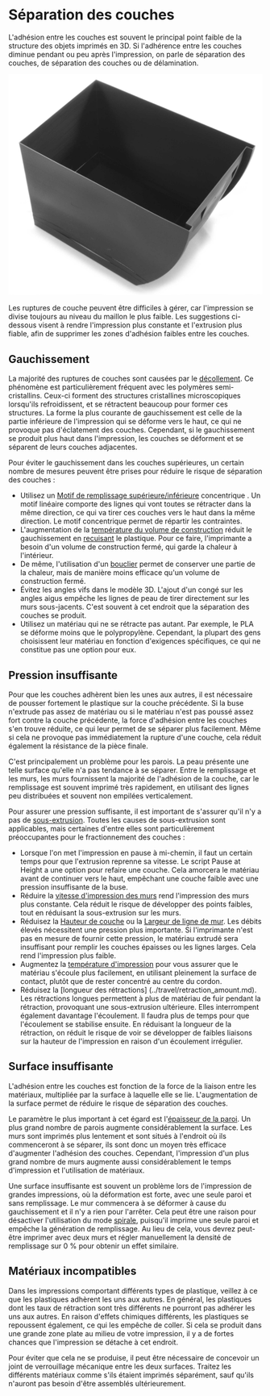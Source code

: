 Séparation des couches
====
L'adhésion entre les couches est souvent le principal point faible de la structure des objets imprimés en 3D. Si l'adhérence entre les couches diminue pendant ou peu après l'impression, on parle de séparation des couches, de séparation des couches ou de délamination.

![Les couches se sont séparées sur le côté de ce conteneur](../../../articles/images/layer_splitting.jpg)

Les ruptures de couche peuvent être difficiles à gérer, car l'impression se divise toujours au niveau du maillon le plus faible. Les suggestions ci-dessous visent à rendre l'impression plus constante et l'extrusion plus fiable, afin de supprimer les zones d'adhésion faibles entre les couches.

Gauchissement
----
La majorité des ruptures de couches sont causées par le [décollement](warping.md). Ce phénomène est particulièrement fréquent avec les polymères semi-cristallins. Ceux-ci forment des structures cristallines microscopiques lorsqu'ils refroidissent, et se rétractent beaucoup pour former ces structures. La forme la plus courante de gauchissement est celle de la partie inférieure de l'impression qui se déforme vers le haut, ce qui ne provoque pas d'éclatement des couches. Cependant, si le gauchissement se produit plus haut dans l'impression, les couches se déforment et se séparent de leurs couches adjacentes.

Pour éviter le gauchissement dans les couches supérieures, un certain nombre de mesures peuvent être prises pour réduire le risque de séparation des couches :
* Utilisez un [Motif de remplissage supérieure/inférieure](../top_bottom/top_bottom_pattern.md) concentrique . Un motif linéaire comporte des lignes qui vont toutes se rétracter dans la même direction, ce qui va tirer ces couches vers le haut dans la même direction. Le motif concentrique permet de répartir les contraintes.
* L'augmentation de la [température du volume de construction](../material/build_volume_temperature.md) réduit le gauchissement en [recuisant](https://en.wikipedia.org/wiki/Annealing_%28glass%29) le plastique. Pour ce faire, l'imprimante a besoin d'un volume de construction fermé, qui garde la chaleur à l'intérieur.
* De même, l'utilisation d'un [bouclier](../experimental/draft_shield_enabled.md) permet de conserver une partie de la chaleur, mais de manière moins efficace qu'un volume de construction fermé.
* Évitez les angles vifs dans le modèle 3D. L'ajout d'un congé sur les angles aigus empêche les lignes de peau de tirer directement sur les murs sous-jacents. C'est souvent à cet endroit que la séparation des couches se produit.
* Utilisez un matériau qui ne se rétracte pas autant. Par exemple, le PLA se déforme moins que le polypropylène. Cependant, la plupart des gens choisissent leur matériau en fonction d'exigences spécifiques, ce qui ne constitue pas une option pour eux.


Pression insuffisante
----
Pour que les couches adhèrent bien les unes aux autres, il est nécessaire de pousser fortement le plastique sur la couche précédente. Si la buse n'extrude pas assez de matériau ou si le matériau n'est pas poussé assez fort contre la couche précédente, la force d'adhésion entre les couches s'en trouve réduite, ce qui leur permet de se séparer plus facilement. Même si cela ne provoque pas immédiatement la rupture d'une couche, cela réduit également la résistance de la pièce finale.

C'est principalement un problème pour les parois. La peau présente une telle surface qu'elle n'a pas tendance à se séparer. Entre le remplissage et les murs, les murs fournissent la majorité de l'adhésion de la couche, car le remplissage est souvent imprimé très rapidement, en utilisant des lignes peu distribuées et souvent non empilées verticalement.

Pour assurer une pression suffisante, il est important de s'assurer qu'il n'y a pas de [sous-extrusion](underextrusion.md). Toutes les causes de sous-extrusion sont applicables, mais certaines d'entre elles sont particulièrement préoccupantes pour le fractionnement des couches :
* Lorsque l'on met l'impression en pause à mi-chemin, il faut un certain temps pour que l'extrusion reprenne sa vitesse. Le script Pause at Height a une option pour <!--if cura_version >= 4.7-->refaire une couche<!--endif--><!--if cura_version < 4.7:refaire les dernières couches-->. Cela amorcera le matériau avant de continuer vers le haut, empêchant une couche faible avec une pression insuffisante de la buse.
* Réduire la [vitesse d'impression des murs](../speed/speed_wall.md) rend l'impression des murs plus constante. Cela réduit le risque de développer des points faibles, tout en réduisant la sous-extrusion sur les murs.
* Réduisez la [Hauteur de couche](../resolution/layer_height.md) ou la [Largeur de ligne de mur](../resolution/wall_line_width.md). Les débits élevés nécessitent une pression plus importante. Si l'imprimante n'est pas en mesure de fournir cette pression, le matériau extrudé sera insuffisant pour remplir les couches épaisses ou les lignes larges. Cela rend l'impression plus faible.
* Augmentez la [température d'impression](../material/material_print_temperature.md) pour vous assurer que le matériau s'écoule plus facilement, en utilisant pleinement la surface de contact, plutôt que de rester concentré au centre du cordon.
* Réduisez la [longueur des rétractions] (../travel/retraction_amount.md). Les rétractions longues permettent à plus de matériau de fuir pendant la rétraction, provoquant une sous-extrusion ultérieure. Elles interrompent également davantage l'écoulement. Il faudra plus de temps pour que l'écoulement se stabilise ensuite. En réduisant la longueur de la rétraction, on réduit le risque de voir se développer de faibles liaisons sur la hauteur de l'impression en raison d'un écoulement irrégulier.


Surface insuffisante
----
L'adhésion entre les couches est fonction de la force de la liaison entre les matériaux, multipliée par la surface à laquelle elle se lie. L'augmentation de la surface permet de réduire le risque de séparation des couches.

Le paramètre le plus important à cet égard est l'[épaisseur de la paroi](../shell/wall_thickness.md). Un plus grand nombre de parois augmente considérablement la surface. Les murs sont imprimés plus lentement et sont situés à l'endroit où ils commenceront à se séparer, ils sont donc un moyen très efficace d'augmenter l'adhésion des couches. Cependant, l'impression d'un plus grand nombre de murs augmente aussi considérablement le temps d'impression et l'utilisation de matériaux.

Une surface insuffisante est souvent un problème lors de l'impression de grandes impressions, où la déformation est forte, avec une seule paroi et sans remplissage. Le mur commencera à se déformer à cause du gauchissement et il n'y a rien pour l'arrêter. Cela peut être une raison pour désactiver l'utilisation du mode [spirale](../blackmagic/magic_spiralize.md), puisqu'il imprime une seule paroi et empêche la génération de remplissage. Au lieu de cela, vous devrez peut-être imprimer avec deux murs et régler manuellement la densité de remplissage sur 0 % pour obtenir un effet similaire.

Matériaux incompatibles
----
Dans les impressions comportant différents types de plastique, veillez à ce que les plastiques adhèrent les uns aux autres. En général, les plastiques dont les taux de rétraction sont très différents ne pourront pas adhérer les uns aux autres. En raison d'effets chimiques différents, les plastiques se repoussent également, ce qui les empêche de coller. Si cela se produit dans une grande zone plate au milieu de votre impression, il y a de fortes chances que l'impression se détache à cet endroit.

Pour éviter que cela ne se produise, il peut être nécessaire de concevoir un joint de verrouillage mécanique entre les deux surfaces. Traitez les différents matériaux comme s'ils étaient imprimés séparément, sauf qu'ils n'auront pas besoin d'être assemblés ultérieurement.
